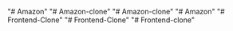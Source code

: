 "# Amazon" 
"# Amazon-clone" 
"# Amazon-clone" 
"# Amazon" 
"# Frontend-Clone" 
"# Frontend-Clone" 
"# Frontend-clone" 
